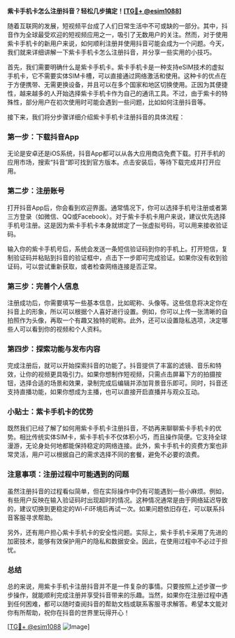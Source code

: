 **紫卡手机卡怎么注册抖音？轻松几步搞定！[[TG💪+ @esim1088](https://t.me/s/esim1088)]**

随着互联网的发展，短视频平台成了人们日常生活中不可或缺的一部分。其中，抖音作为全球最受欢迎的短视频应用之一，吸引了无数用户的关注。然而，对于使用紫卡手机卡的新用户来说，如何顺利注册并使用抖音可能会成为一个问题。今天，我们就来详细讲解一下紫卡手机卡怎么注册抖音，并分享一些实用的小技巧。

首先，我们需要明确什么是紫卡手机卡。紫卡手机卡是一种支持eSIM技术的虚拟手机卡，它不需要实体SIM卡槽，可以直接通过网络激活和使用。这种卡的优点在于方便携带、无需更换设备，并且可以在多个国家和地区切换使用。正因为其便捷性，越来越多的人开始选择紫卡手机卡作为自己的通讯工具。不过，由于紫卡的特殊性，部分用户在初次使用时可能会遇到一些问题，比如如何注册抖音等。

接下来，我们将分步骤详细介绍紫卡手机卡注册抖音的具体流程：

### 第一步：下载抖音App

无论是安卓还是iOS系统，抖音App都可以从各大应用商店免费下载。打开手机的应用市场，搜索“抖音”即可找到官方版本。点击安装后，等待下载完成并打开应用。

### 第二步：注册账号

打开抖音App后，你会看到欢迎界面。通常情况下，你可以选择手机号注册或者第三方登录（如微信、QQ或Facebook）。对于紫卡手机卡用户来说，建议优先选择手机号注册。这是因为紫卡手机卡本身就绑定了一张虚拟号码，可以用来接收验证码。

输入你的紫卡手机号后，系统会发送一条短信验证码到你的手机上。打开短信，复制验证码并粘贴到抖音的验证框中，点击下一步即可完成验证。如果你没有收到验证码，可以尝试重新获取，或者检查网络连接是否正常。

### 第三步：完善个人信息

注册成功后，你需要填写一些基本信息，比如昵称、头像等。这些信息将决定你在抖音上的形象，所以可以根据个人喜好进行设置。例如，你可以上传一张清晰的自拍照作为头像，再取一个有趣又独特的昵称。此外，还可以设置隐私选项，决定哪些人可以看到你的视频和个人资料。

### 第四步：探索功能与发布内容

完成注册后，就可以开始探索抖音的功能了。抖音提供了丰富的滤镜、音乐和特效，让你的视频更具吸引力。如果你想制作短视频，只需点击屏幕下方的拍摄按钮，选择合适的场景和效果，录制完成后编辑并添加背景音乐即可。同时，抖音还支持直播功能，如果你想成为主播，也可以直接开启直播并与观众互动。

### 小贴士：紫卡手机卡的优势

既然我们已经了解了如何用紫卡手机卡注册抖音，不妨再来聊聊紫卡手机卡的优势。相比传统实体SIM卡，紫卡手机卡不仅体积小巧，而且操作简便。它支持全球漫游，无论身处何地都能保持稳定的网络连接。此外，紫卡手机卡的资费方案也非常灵活，用户可以根据自己的需求选择不同的套餐，避免不必要的浪费。

### 注意事项：注册过程中可能遇到的问题

虽然注册抖音的过程看似简单，但在实际操作中仍有可能遇到一些小麻烦。例如，有些用户反映在输入验证码时出现超时的情况。这种情况通常是由于网络延迟导致的，建议切换到更稳定的Wi-Fi环境后再试一次。如果问题依旧存在，可以联系抖音客服寻求帮助。

另外，还有用户担心紫卡手机卡的安全性问题。实际上，紫卡手机卡采用了先进的加密技术，能够有效保护用户的隐私和数据安全。因此，在使用过程中不必过于担忧。

### 总结

总的来说，用紫卡手机卡注册抖音并不是一件复杂的事情。只要按照上述步骤一步步操作，就能顺利完成注册并享受抖音带来的乐趣。当然，如果你在注册过程中遇到任何困难，都可以随时查阅抖音的帮助文档或联系客服寻求解答。希望本文能对你有所帮助，祝你在抖音的世界里玩得开心！

[[TG💪+ @esim1088](https://t.me/s/esim1088) ![Image](https://i.postimg.cc/4NQfJmqS/Snipaste-2025-05-13-00-14-12.png)]